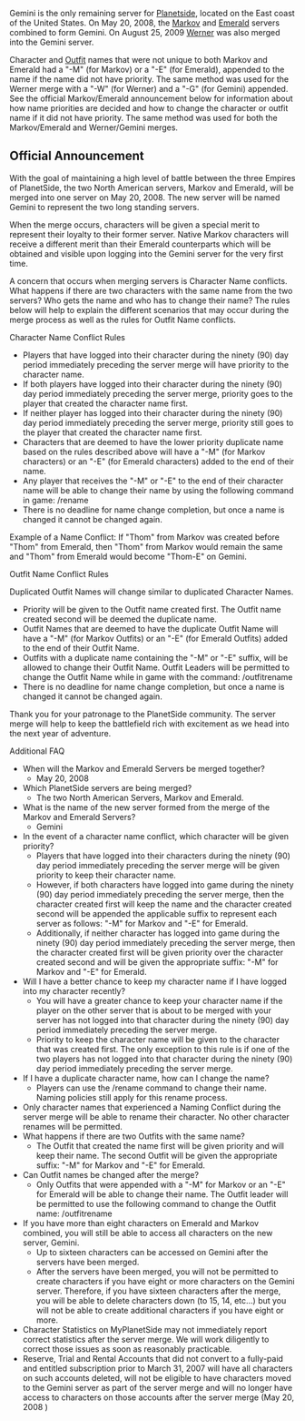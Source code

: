 Gemini is the only remaining server for
[Planetside](PlanetSide.md), located on the East coast of the
United States. On May 20, 2008, the [Markov](Markov.md) and
[Emerald](Emerald.md) servers combined to form Gemini. On August
25, 2009 [Werner](Werner.md) was also merged into the Gemini
server.

Character and [Outfit](../terminology/Outfit.md) names that were not unique to
both Markov and Emerald had a "-M" (for Markov) or a "-E" (for Emerald),
appended to the name if the name did not have priority. The same method
was used for the Werner merge with a "-W" (for Werner) and a "-G" (for
Gemini) appended. See the official Markov/Emerald announcement below for
information about how name priorities are decided and how to change the
character or outfit name if it did not have priority. The same method
was used for both the Markov/Emerald and Werner/Gemini merges.

## Official Announcement

With the goal of maintaining a high level of battle between the three
Empires of PlanetSide, the two North American servers, Markov and
Emerald, will be merged into one server on May 20, 2008. The new server
will be named Gemini to represent the two long standing servers.

When the merge occurs, characters will be given a special merit to
represent their loyalty to their former server. Native Markov characters
will receive a different merit than their Emerald counterparts which
will be obtained and visible upon logging into the Gemini server for the
very first time.

A concern that occurs when merging servers is Character Name conflicts.
What happens if there are two characters with the same name from the two
servers? Who gets the name and who has to change their name? The rules
below will help to explain the different scenarios that may occur during
the merge process as well as the rules for Outfit Name conflicts.

Character Name Conflict Rules

- Players that have logged into their character during the ninety (90)
  day period immediately preceding the server merge will have priority
  to the character name.
- If both players have logged into their character during the
  ninety (90) day period immediately preceding the server merge,
  priority goes to the player that created the character name first.
- If neither player has logged into their character during the
  ninety (90) day period immediately preceding the server merge,
  priority still goes to the player that created the character name
  first.
- Characters that are deemed to have the lower priority duplicate name
  based on the rules described above will have a "-M" (for Markov
  characters) or an "-E" (for Emerald characters) added to the end of
  their name.
- Any player that receives the "-M" or "-E" to the end of their
  character name will be able to change their name by using the
  following command in game: /rename <new name>
- There is no deadline for name change completion, but once a name is
  changed it cannot be changed again.

Example of a Name Conflict: If "Thom" from Markov was created before
"Thom" from Emerald, then "Thom" from Markov would remain the same and
"Thom" from Emerald would become "Thom-E" on Gemini.

Outfit Name Conflict Rules

Duplicated Outfit Names will change similar to duplicated Character
Names.

- Priority will be given to the Outfit name created first. The Outfit
  name created second will be deemed the duplicate name.
- Outfit Names that are deemed to have the duplicate Outfit Name will
  have a "-M" (for Markov Outfits) or an "-E" (for Emerald Outfits)
  added to the end of their Outfit Name.
- Outfits with a duplicate name containing the "-M" or "-E" suffix,
  will be allowed to change their Outfit Name. Outfit Leaders will be
  permitted to change the Outfit Name while in game with the command:
  /outfitrename <new name>
- There is no deadline for name change completion, but once a name is
  changed it cannot be changed again.

Thank you for your patronage to the PlanetSide community. The server
merge will help to keep the battlefield rich with excitement as we head
into the next year of adventure.

Additional FAQ

- When will the Markov and Emerald Servers be merged together?
  - May 20, 2008
- Which PlanetSide servers are being merged?
  - The two North American Servers, Markov and Emerald.
- What is the name of the new server formed from the merge of the
  Markov and Emerald Servers?
  - Gemini
- In the event of a character name conflict, which character will be
  given priority?
  - Players that have logged into their characters during the
    ninety (90) day period immediately preceding the server merge
    will be given priority to keep their character name.
  - However, if both characters have logged into game during the
    ninety (90) day period immediately preceding the server merge,
    then the character created first will keep the name and the
    character created second will be appended the applicable suffix
    to represent each server as follows: "-M" for Markov and "-E"
    for Emerald.
  - Additionally, if neither character has logged into game during
    the ninety (90) day period immediately preceding the server
    merge, then the character created first will be given priority
    over the character created second and will be given the
    appropriate suffix: "-M" for Markov and "-E" for Emerald.
- Will I have a better chance to keep my character name if I have
  logged into my character recently?
  - You will have a greater chance to keep your character name if
    the player on the other server that is about to be merged with
    your server has not logged into that character during the
    ninety (90) day period immediately preceding the server merge.
  - Priority to keep the character name will be given to the
    character that was created first. The only exception to this
    rule is if one of the two players has not logged into that
    character during the ninety (90) day period immediately
    preceding the server merge.
- If I have a duplicate character name, how can I change the name?
  - Players can use the /rename <new name> command to change their
    name. Naming policies still apply for this rename process.
- Only character names that experienced a Naming Conflict during the
  server merge will be able to rename their character. No other
  character renames will be permitted.
- What happens if there are two Outfits with the same name?
  - The Outfit that created the name first will be given priority
    and will keep their name. The second Outfit will be given the
    appropriate suffix: "-M" for Markov and "-E" for Emerald.
- Can Outfit names be changed after the merge?
  - Only Outfits that were appended with a "-M" for Markov or an
    "-E" for Emerald will be able to change their name. The Outfit
    leader will be permitted to use the following command to change
    the Outfit name: /outfitrename <new name>
- If you have more than eight characters on Emerald and Markov
  combined, you will still be able to access all characters on the new
  server, Gemini.
  - Up to sixteen characters can be accessed on Gemini after the
    servers have been merged.
  - After the servers have been merged, you will not be permitted to
    create characters if you have eight or more characters on the
    Gemini server. Therefore, if you have sixteen characters after
    the merge, you will be able to delete characters down (to 15,
    14, etc...) but you will not be able to create additional
    characters if you have eight or more.
- Character Statistics on MyPlanetSide may not immediately report
  correct statistics after the server merge. We will work diligently
  to correct those issues as soon as reasonably practicable.
- Reserve, Trial and Rental Accounts that did not convert to a
  fully-paid and entitled subscription prior to March 31, 2007 will
  have all characters on such accounts deleted, will not be eligible
  to have characters moved to the Gemini server as part of the server
  merge and will no longer have access to characters on those accounts
  after the server merge (May 20, 2008 )

<!--[category:Servers](category:Servers.md)-->
